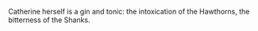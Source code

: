 Catherine herself is a gin and tonic: the intoxication of the Hawthorns, the bitterness of the Shanks.
